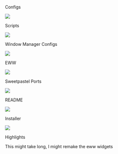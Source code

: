Configs

![](https://us-central1-progress-markdown.cloudfunctions.net/progress/5)

Scripts

![](https://us-central1-progress-markdown.cloudfunctions.net/progress/12)

Window Manager Configs

![](https://us-central1-progress-markdown.cloudfunctions.net/progress/0)

EWW

![](https://us-central1-progress-markdown.cloudfunctions.net/progress/0)

Sweetpastel Ports

![](https://us-central1-progress-markdown.cloudfunctions.net/progress/69)

README

![](https://us-central1-progress-markdown.cloudfunctions.net/progress/0)

Installer

![](https://us-central1-progress-markdown.cloudfunctions.net/progress/1)

Highlights

This might take long, I might remake the eww widgets

